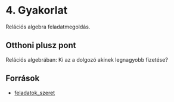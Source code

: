 # 4. Gyakorlat
Relációs algebra feladatmegoldás.

## Otthoni plusz pont
Relációs algebrában: Ki az a dolgozó akinek legnagyobb fizetése?

## Források
- [feladatok_szeret](https://vargadaniel.web.elte.hu/ab1/22_23_tavasz/feladatok_szeret.txt)
